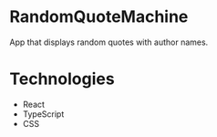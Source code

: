 # RandomQuoteMachine
App that displays random quotes with author names.

# Technologies
- React
- TypeScript
- CSS